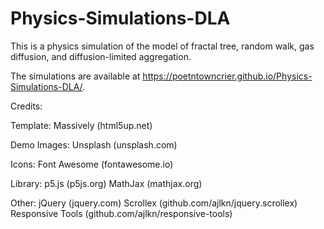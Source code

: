 # Physics-Simulations-DLA

This is a physics simulation of the model of fractal tree, random walk, gas diffusion, and diffusion-limited aggregation.

The simulations are available at https://poetntowncrier.github.io/Physics-Simulations-DLA/.


Credits:

  Template:
    Massively (html5up.net)
   
  Demo Images:
    Unsplash (unsplash.com)

  Icons:
    Font Awesome (fontawesome.io)
  
  Library:
    p5.js (p5js.org)
    MathJax (mathjax.org)

  Other:
    jQuery (jquery.com)
    Scrollex (github.com/ajlkn/jquery.scrollex)
    Responsive Tools (github.com/ajlkn/responsive-tools)
